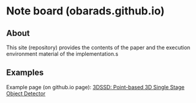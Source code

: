 # Note board (obarads.github.io)
## About
This site (repository) provides the contents of the paper and the execution environment material of the implementation.s

## Examples
Example page (on github.io page): [3DSSD: Point-based 3D Single Stage Object Detector](https://obarads.github.io/papers/3DSSD%20Point-based%203D%20Single%20Stage%20Object%20Detector.md)
